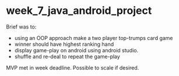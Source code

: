 # week_7_java_android_project

Brief was to:
- using an OOP approach make a two player top-trumps card game
- winner should have highest ranking hand
- display game-play on android using android studio. 
- shuffle and re-deal to repeat the game-play

MVP met in week deadline.
Possible to scale if desired.
